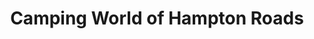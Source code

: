 ---
title: "Camping World of Hampton Roads"
url: /newport-news/camping-world-of-hampton-roads/
shop: car
---